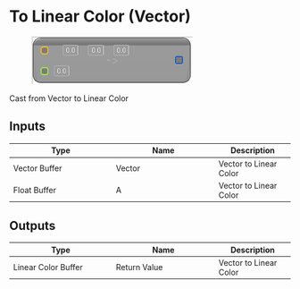 # To Linear Color (Vector)

<div align="left" data-full-width="false">

<figure><img src="To_Linear_Color_(Vector).png" alt=""><figcaption></figcaption></figure>

</div>

Cast from Vector to Linear Color

## Inputs

<table>
<thead><tr><th width="170">Type</th><th width="170">Name</th><th>Description</th></tr></thead>
<tbody>
<tr><td>Vector Buffer</td><td>Vector</td><td>Vector to Linear Color</td></tr>
<tr><td>Float Buffer</td><td>A</td><td>Vector to Linear Color</td></tr>
</tbody>
</table>

## Outputs

<table>
<thead><tr><th width="170">Type</th><th width="170">Name</th><th>Description</th></tr></thead>
<tbody>
<tr><td>Linear Color Buffer</td><td>Return Value</td><td>Vector to Linear Color</td></tr>
</tbody>
</table>